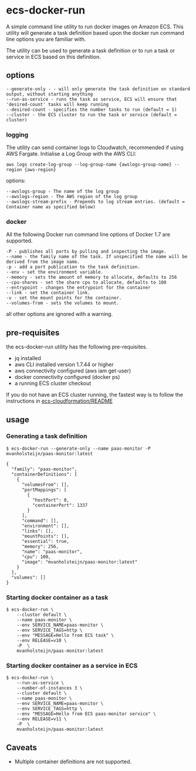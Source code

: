 # ecs-docker-run

A simple command line utility to run docker images on Amazon ECS. This utility will generate a task definition based upon the
docker run command line options you are familiar with.

The utility can be used to generate a task definition or to run a task or service in ECS based on this definition.

## options

```
--generate-only - - will only generate the task definition on standard output, without starting anything
--run-as-service - runs the task as service, ECS will ensure that 'desired-count' tasks will keep running
--desired-count - specifies the number tasks to run (default = 1)
--cluster - the ECS cluster to run the task or service (default = cluster)
```

### logging

The utility can send container logs to Cloudwatch, recommended if using AWS Fargate. Initialise a Log Group with the AWS CLI:

```
aws logs create-log-group --log-group-name {awslogs-group-name} --region {aws-region}
```

options:
```
--awslogs-group - The name of the log group
--awslogs-region - The AWS region of the log group
--awslogs-stream-prefix - Prepends to log stream entries. (default = Container name as specified below)
```

### docker

All the following Docker run command line options of Docker 1.7 are supported.

```
-P - publishes all ports by pulling and inspecting the image.
--name - the family name of the task. If unspecified the name will be derived from the image name.
-p - add a port publication to the task definition.
--env - set the environment variable.
--memory - sets the amount of memory to allocate, defaults to 256
--cpu-shares - set the share cpu to allocate, defaults to 100
--entrypoint - changes the entrypoint for the container
--link - set the container link.
-v - set the mount points for the container.
--volumes-from - sets the volumes to mount.
```
all other options are ignored with a warning.


## pre-requisites
the ecs-docker-run utility has the following pre-requisites.

- jq installed
- aws CLI installed version 1.7.44 or higher
- aws connectivity configured (aws iam get-user)
- docker connectivity configured (docker ps)
- a running ECS cluster checkout

If you do not have an ECS cluster running, the fastest way is to follow the
instructions in [ecs-cloudformation/README](ecs-cloudformation/README.md)

## usage

### Generating a task definition

```
$ ecs-docker-run --generate-only --name paas-monitor -P  mvanholsteijn/paas-monitor:latest

{
  "family": "paas-monitor",
  "containerDefinitions": [
    {
      "volumesFrom": [],
      "portMappings": [
        {
          "hostPort": 0,
          "containerPort": 1337
        }
      ],
      "command": [],
      "environment": [],
      "links": [],
      "mountPoints": [],
      "essential": true,
      "memory": 256,
      "name": "paas-monitor",
      "cpu": 100,
      "image": "mvanholsteijn/paas-monitor:latest"
    }
  ],
  "volumes": []
}
```


### Starting docker container as a task

```
$ ecs-docker-run \
	--cluster default \
	--name paas-monitor \
	--env SERVICE_NAME=paas-monitor \
	--env SERVICE_TAGS=http \
	--env "MESSAGE=Hello from ECS task" \
	--env RELEASE=v10 \
	-P  \
	mvanholsteijn/paas-monitor:latest
```

### Starting docker container as a service in ECS

```
$ ecs-docker-run \
	--run-as-service \
	--number-of-instances 3 \
	--cluster default \
	--name paas-monitor \
	--env SERVICE_NAME=paas-monitor \
	--env SERVICE_TAGS=http \
	--env "MESSAGE=Hello from ECS paas-monitor service" \
	--env RELEASE=v11 \
	-P  \
	mvanholsteijn/paas-monitor:latest
```

## Caveats
- Multiple container definitions are not supported.
